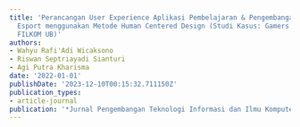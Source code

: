 ```yaml
---
title: 'Perancangan User Experience Aplikasi Pembelajaran & Pengembangan Minat pada
  Esport menggunakan Metode Human Centered Design (Studi Kasus: Gamers Casual-Competitive
  FILKOM UB)'
authors:
- Wahyu Rafi'Adi Wicaksono
- Riswan Septriayadi Sianturi
- Agi Putra Kharisma
date: '2022-01-01'
publishDate: '2023-12-10T00:15:32.711150Z'
publication_types:
- article-journal
publication: '*Jurnal Pengembangan Teknologi Informasi dan Ilmu Komputer*'
---
```

